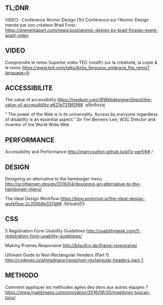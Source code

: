 ## TL;DNR

VIDEO : Conférence Atomic Design (1h)
Conférence sur l'Atomic Design menée par son créateur Brad Frost.
https://aneventapart.com/news/post/atomic-design-by-brad-frostan-event-apart-video



## VIDEO

Comprendre le remix
Superbe vidéo TED (vostfr) sur la créativité, la copie & le remix 
https://www.ted.com/talks/kirby_ferguson_embrace_the_remix?language=fr



## ACCESSIBILITE

The value of accessibility
https://medium.com/@WebdesignerDepot/the-value-of-accessibility-e621e7319f0f## .q9jx6nzaj

" The power of the Web is in its universality. Access by everyone regardless of disability is an essential aspect."
Sir Tim Berners-Lee, W3C Director and inventor of the World Wide Web


## PERFORMANCE

Accessibility and Performance
http://marcysutton.github.io/a11y-perf/## /



## DESIGN

Designing an alternative to the hamburger menu
http://scottjensen.design/2016/04/designing-an-alternative-to-the-hamburger-menu/

The Ideal Design Workflow
https://blog.prototypr.io/the-ideal-design-workflow-2c200b8e337d## .5b1xatq53



## CSS

5 Registration Form Usability Guidelines
http://usabilitygeek.com/5-registration-form-usability-guidelines/​

Making IFrames Responsive
http://bitsofco.de/iframe-responsive/

Ultimate Guide to Non-Rectangular Headers (Part 1)
http://codepen.io/ahmadnassri/post/non-rectangular-headers-part-1


##  METHODO

Comment appliquer les méthodes agiles des devs aux autres équipes ?
https://www.maddyness.com/innovation/2016/06/20/maddyrex-toucan-toco/